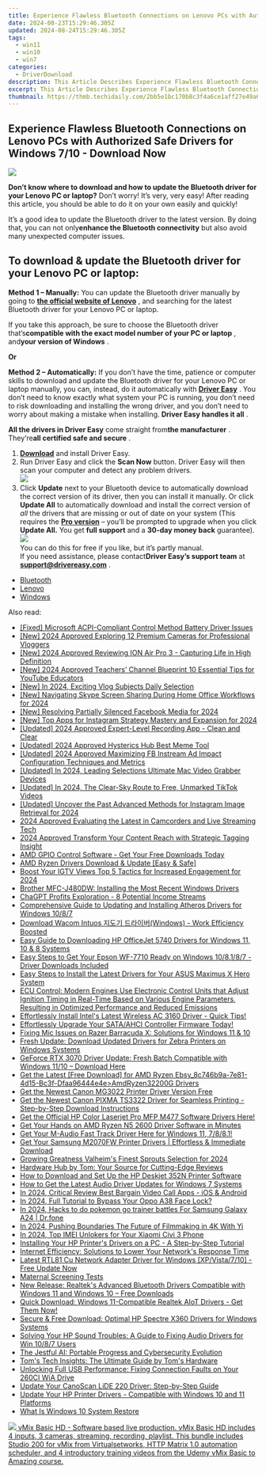 ```yaml
---
title: Experience Flawless Bluetooth Connections on Lenovo PCs with Authorized Safe Drivers for Windows 7/10 - Download Now
date: 2024-08-23T15:29:46.305Z
updated: 2024-08-24T15:29:46.305Z
tags:
  - win11
  - win10
  - win7
categories:
  - DriverDownload
description: This Article Describes Experience Flawless Bluetooth Connections on Lenovo PCs with Authorized Safe Drivers for Windows 7/10 - Download Now
excerpt: This Article Describes Experience Flawless Bluetooth Connections on Lenovo PCs with Authorized Safe Drivers for Windows 7/10 - Download Now
thumbnail: https://thmb.techidaily.com/2bb5e1bc170b8c3f4a6ce1aff27e49a67b4dbeb274ccf0d0ed18fa3d929b62b2.jpg
---
```


## Experience Flawless Bluetooth Connections on Lenovo PCs with Authorized Safe Drivers for Windows 7/10 - Download Now

![](https://images.drivereasy.com/wp-content/uploads/2018/12/bluetooth.png)

 **Don’t know where to download and how to update the Bluetooth driver for your Lenovo PC or laptop?** Don’t worry! It’s very, very easy! After reading this article, you should be able to do it on your own easily and quickly!

 It’s a good idea to update the Bluetooth driver to the latest version. By doing that, you can not only**enhance the Bluetooth connectivity** but also avoid many unexpected computer issues.

## **To download & update the Bluetooth driver for your Lenovo PC or laptop:**

**Method 1 – Manually:**  You can update the Bluetooth driver manually by going to **[the official website of Lenovo](https://shop-links.co/link/?exclusive=1&publisher_slug=itechdaily19598&url=https%3A%2F%2Fwww.lenovo.com%2Fus%2Fen%2F)**  , and searching for the latest Bluetooth driver for your Lenovo PC or laptop.

 If you take this approach, be sure to choose the Bluetooth driver that’s**compatible with the exact model number of your PC or laptop** , and**your version of Windows** .

**Or**

**Method 2 – Automatically:**   If you don’t have the time, patience or computer skills to download and update the Bluetooth driver for your Lenovo PC or laptop manually, you can, instead, do it automatically with **[Driver Easy](https://tools.techidaily.com/drivereasy/download/)**  .  You don’t need to know exactly what system your PC is running, you don’t need to risk downloading and installing the wrong driver, and you don’t need to worry about making a mistake when installing. **Driver Easy handles it all** .

**All the drivers in Driver Easy** come straight from**the manufacturer** . They‘re**all certified safe and secure** .

1. **[Download](https://tools.techidaily.com/drivereasy/download/)**  and install Driver Easy.
2. Run Driver Easy and click the **Scan Now**  button. Driver Easy will then scan your computer and detect any problem drivers.  
![](https://images.drivereasy.com/wp-content/uploads/2018/12/Snap819.png)
3. Click **Update**  next to your Bluetooth device to automatically download the correct version of its driver, then you can install it manually. Or click **Update All**  to automatically download and install the correct version of _all_  the drivers that are missing or out of date on your system (This requires the **[Pro version](https://tools.techidaily.com/drivereasy/download/)**  – you’ll be prompted to upgrade when you click **Update All.** You get **full support**  and a **30-day money back**  guarantee).  
![](https://images.drivereasy.com/wp-content/uploads/2018/12/Snap820.png)  
 You can do this for free if you like, but it’s partly manual.  
 If you need assistance, please contact**Driver Easy’s support team** at **[support@drivereasy.com](https://tools.techidaily.com/drivereasy/download/)**  .

* [Bluetooth](https://tools.techidaily.com/drivereasy/download/)
* [Lenovo](https://tools.techidaily.com/drivereasy/download/)
* [Windows](https://tools.techidaily.com/drivereasy/download/)

<ins class="adsbygoogle"
     style="display:block"
     data-ad-format="autorelaxed"
     data-ad-client="ca-pub-7571918770474297"
     data-ad-slot="1223367746"></ins>



<ins class="adsbygoogle"
     style="display:block"
     data-ad-client="ca-pub-7571918770474297"
     data-ad-slot="8358498916"
     data-ad-format="auto"
     data-full-width-responsive="true"></ins>

<span class="atpl-alsoreadstyle">Also read:</span>
<div><ul>
<li><a href="https://win-dash.techidaily.com/fixed-microsoft-acpi-compliant-control-method-battery-driver-issues/"><u>[Fixed] Microsoft ACPI-Compliant Control Method Battery Driver Issues</u></a></li>
<li><a href="https://facebook-video-footage.techidaily.com/new-2024-approved-exploring-12-premium-cameras-for-professional-vloggers/"><u>[New] 2024 Approved  Exploring 12 Premium Cameras for Professional Vloggers</u></a></li>
<li><a href="https://vp-tips.techidaily.com/new-2024-approved-reviewing-ion-air-pro-3-capturing-life-in-high-definition/"><u>[New] 2024 Approved  Reviewing ION Air Pro 3 - Capturing Life in High Definition</u></a></li>
<li><a href="https://youtube-webster.techidaily.com/024-approved-teachers-channel-blueprint-10-essential-tips-for-youtube-educators/"><u>[New] 2024 Approved  Teachers’ Channel Blueprint  10 Essential Tips for YouTube Educators</u></a></li>
<li><a href="https://facebook-video-footage.techidaily.com/new-in-2024-exciting-vlog-subjects-daily-selection/"><u>[New] In 2024, Exciting Vlog Subjects Daily Selection</u></a></li>
<li><a href="https://on-screen-recording.techidaily.com/new-navigating-skype-screen-sharing-during-home-office-workflows-for-2024/"><u>[New] Navigating Skype Screen Sharing During Home Office Workflows for 2024</u></a></li>
<li><a href="https://facebook-video-recording.techidaily.com/new-resolving-partially-silenced-facebook-media-for-2024/"><u>[New] Resolving Partially Silenced Facebook Media for 2024</u></a></li>
<li><a href="https://instagram-clips.techidaily.com/new-top-apps-for-instagram-strategy-mastery-and-expansion-for-2024/"><u>[New] Top Apps for Instagram Strategy Mastery and Expansion for 2024</u></a></li>
<li><a href="https://desktop-recording.techidaily.com/updated-2024-approved-expert-level-recording-app-clean-and-clear/"><u>[Updated] 2024 Approved  Expert-Level Recording App - Clean and Clear</u></a></li>
<li><a href="https://fox-access.techidaily.com/updated-2024-approved-hysterics-hub-best-meme-tool/"><u>[Updated] 2024 Approved  Hysterics Hub  Best Meme Tool</u></a></li>
<li><a href="https://facebook-video-files.techidaily.com/updated-2024-approved-maximizing-fb-instream-ad-impact-configuration-techniques-and-metrics/"><u>[Updated] 2024 Approved  Maximizing FB Instream Ad Impact  Configuration Techniques and Metrics</u></a></li>
<li><a href="https://visual-screen-recording.techidaily.com/updated-in-2024-leading-selections-ultimate-mac-video-grabber-devices/"><u>[Updated] In 2024, Leading Selections  Ultimate Mac Video Grabber Devices</u></a></li>
<li><a href="https://tiktok-clips.techidaily.com/updated-in-2024-the-clear-sky-route-to-free-unmarked-tiktok-videos/"><u>[Updated] In 2024, The Clear-Sky Route to Free, Unmarked TikTok Videos</u></a></li>
<li><a href="https://instagram-videos.techidaily.com/updated-uncover-the-past-advanced-methods-for-instagram-image-retrieval-for-2024/"><u>[Updated] Uncover the Past  Advanced Methods for Instagram Image Retrieval for 2024</u></a></li>
<li><a href="https://video-screen-grab.techidaily.com/2024-approved-evaluating-the-latest-in-camcorders-and-live-streaming-tech/"><u>2024 Approved  Evaluating the Latest in Camcorders and Live Streaming Tech</u></a></li>
<li><a href="https://youtube-help.techidaily.com/2024-approved-transform-your-content-reach-with-strategic-tagging-insight/"><u>2024 Approved  Transform Your Content Reach with Strategic Tagging Insight</u></a></li>
<li><a href="https://win-dash.techidaily.com/1722965293419-amd-gpio-control-software-get-your-free-downloads-today/"><u>AMD GPIO Control Software - Get Your Free Downloads Today</u></a></li>
<li><a href="https://win-dash.techidaily.com/amd-ryzen-drivers-download-and-update-easy-and-safe/"><u>AMD Ryzen Drivers Download & Update [Easy & Safe]</u></a></li>
<li><a href="https://instagram-video-recordings.techidaily.com/boost-your-igtv-views-top-5-tactics-for-increased-engagement-for-2024/"><u>Boost Your IGTV Views  Top 5 Tactics for Increased Engagement for 2024</u></a></li>
<li><a href="https://win-dash.techidaily.com/brother-mfc-j480dw-installing-the-most-recent-windows-drivers/"><u>Brother MFC-J480DW: Installing the Most Recent Windows Drivers</u></a></li>
<li><a href="https://tech-haven.techidaily.com/chagpt-profits-exploration-8-potential-income-streams/"><u>ChaGPT Profits Exploration - 8 Potential Income Streams</u></a></li>
<li><a href="https://win-dash.techidaily.com/comprehensive-guide-to-updating-and-installing-atheros-drivers-for-windows-1087/"><u>Comprehensive Guide to Updating and Installing Atheros Drivers for Windows 10/8/7</u></a></li>
<li><a href="https://win-dash.techidaily.com/download-wacom-intuos-windows-work-efficiency-boosted/"><u>Download Wacom Intuos 지도기 드라이버(Windows) - Work Efficiency Boosted</u></a></li>
<li><a href="https://win-dash.techidaily.com/easy-guide-to-downloading-hp-officejet-5740-drivers-for-windows-11-10-and-8-systems/"><u>Easy Guide to Downloading HP OfficeJet 5740 Drivers for Windows 11, 10 & 8 Systems</u></a></li>
<li><a href="https://win-dash.techidaily.com/1722959555076-easy-steps-to-get-your-epson-wf-7710-ready-on-windows-108187-driver-downloads-included/"><u>Easy Steps to Get Your Epson WF-7710 Ready on Windows 10/8.1/8/7 - Driver Downloads Included</u></a></li>
<li><a href="https://win-dash.techidaily.com/easy-steps-to-install-the-latest-drivers-for-your-asus-maximus-x-hero-system/"><u>Easy Steps to Install the Latest Drivers for Your ASUS Maximus X Hero System</u></a></li>
<li><a href="https://win-dash.techidaily.com/ecu-control-modern-engines-use-electronic-control-units-that-adjust-ignition-timing-in-real-time-based-on-various-engine-parameters-resulting-in-optimized-p39/"><u>ECU Control: Modern Engines Use Electronic Control Units that Adjust Ignition Timing in Real-Time Based on Various Engine Parameters, Resulting in Optimized Performance and Reduced Emissions</u></a></li>
<li><a href="https://win-dash.techidaily.com/1722965469194-effortlessly-install-intels-latest-wireless-ac-3160-driver-quick-tips/"><u>Effortlessly Install Intel's Latest Wireless AC 3160 Driver - Quick Tips!</u></a></li>
<li><a href="https://win-dash.techidaily.com/effortlessly-upgrade-your-sataahci-controller-firmware-today/"><u>Effortlessly Upgrade Your SATA/AHCI Controller Firmware Today!</u></a></li>
<li><a href="https://sound-issues.techidaily.com/fixing-mic-issues-on-razer-barracuda-x-solutions-for-windows-11-and-10/"><u>Fixing Mic Issues on Razer Barracuda X: Solutions for Windows 11 & 10</u></a></li>
<li><a href="https://win-dash.techidaily.com/fresh-update-download-updated-drivers-for-zebra-printers-on-windows-systems/"><u>Fresh Update: Download Updated Drivers for Zebra Printers on Windows Systems</u></a></li>
<li><a href="https://win-dash.techidaily.com/geforce-rtx-3070-driver-update-fresh-batch-compatible-with-windows-1110-download-here/"><u>GeForce RTX 3070 Driver Update: Fresh Batch Compatible with Windows 11/10 – Download Here</u></a></li>
<li><a href="https://win-dash.techidaily.com/get-the-latest-free-download-for-amd-ryzen-ebsy8c746b9a-7e81-4d15-bc3f-dfaa96444e4e)amdryzen32200g-drivers/"><u>Get the Latest [Free Download] for AMD Ryzen Ebsy_8c746b9a-7e81-4d15-Bc3f-Dfaa96444e4e>AmdRyzen32200G Drivers</u></a></li>
<li><a href="https://win-dash.techidaily.com/get-the-newest-canon-mg3022-printer-driver-version-free/"><u>Get the Newest Canon MG3022 Printer Driver Version Free</u></a></li>
<li><a href="https://win-dash.techidaily.com/get-the-newest-canon-pixma-ts3322-driver-for-seamless-printing-step-by-step-download-instructions/"><u>Get the Newest Canon PIXMA TS3322 Driver for Seamless Printing - Step-by-Step Download Instructions</u></a></li>
<li><a href="https://win-dash.techidaily.com/get-the-official-hp-color-laserjet-pro-mfp-m477-software-drivers-here/"><u>Get the Official HP Color Laserjet Pro MFP M477 Software Drivers Here!</u></a></li>
<li><a href="https://win-dash.techidaily.com/1722977679102-get-your-hands-on-amd-ryzen-n5-2600-driver-software-in-minutes/"><u>Get Your Hands on AMD Ryzen N5 2600 Driver Software in Minutes</u></a></li>
<li><a href="https://win-dash.techidaily.com/get-your-m-audio-fast-track-driver-here-for-windows-11-7881/"><u>Get Your M-Audio Fast Track Driver Here for Windows 11, 7/8/8.1!</u></a></li>
<li><a href="https://win-dash.techidaily.com/get-your-samsung-m2070fw-printer-drivers-effortless-and-immediate-download/"><u>Get Your Samsung M2070FW Printer Drivers | Effortless & Immediate Download</u></a></li>
<li><a href="https://on-screen-recording.techidaily.com/growing-greatness-valheims-finest-sprouts-selection-for-2024/"><u>Growing Greatness  Valheim's Finest Sprouts Selection for 2024</u></a></li>
<li><a href="https://hardware-help.techidaily.com/hardware-hub-by-tom-your-source-for-cutting-edge-reviews/"><u>Hardware Hub by Tom: Your Source for Cutting-Edge Reviews</u></a></li>
<li><a href="https://win-dash.techidaily.com/how-to-download-and-set-up-the-hp-deskjet-352n-printer-software/"><u>How to Download and Set Up the HP Deskjet 352N Printer Software</u></a></li>
<li><a href="https://win-dash.techidaily.com/how-to-get-the-latest-audio-driver-updates-for-windows-7-systems/"><u>How to Get the Latest Audio Driver Updates for Windows 7 Systems</u></a></li>
<li><a href="https://digital-screen-recording.techidaily.com/in-2024-critical-review-best-bargain-video-call-apps-ios-and-android/"><u>In 2024, Critical Review  Best Bargain Video Call Apps - iOS & Android</u></a></li>
<li><a href="https://android-unlock.techidaily.com/in-2024-full-tutorial-to-bypass-your-oppo-a38-face-lock-by-drfone-android/"><u>In 2024, Full Tutorial to Bypass Your Oppo A38 Face Lock?</u></a></li>
<li><a href="https://change-location.techidaily.com/in-2024-hacks-to-do-pokemon-go-trainer-battles-for-samsung-galaxy-a24-drfone-by-drfone-virtual-android/"><u>In 2024, Hacks to do pokemon go trainer battles For Samsung Galaxy A24 | Dr.fone</u></a></li>
<li><a href="https://fox-links.techidaily.com/in-2024-pushing-boundaries-the-future-of-filmmaking-in-4k-with-yi/"><u>In 2024, Pushing Boundaries  The Future of Filmmaking in 4K With Yi</u></a></li>
<li><a href="https://sim-unlock.techidaily.com/in-2024-top-imei-unlokers-for-your-xiaomi-civi-3-phone-by-drfone-android/"><u>In 2024, Top IMEI Unlokers for Your Xiaomi Civi 3 Phone</u></a></li>
<li><a href="https://win-dash.techidaily.com/installing-your-hp-printers-drivers-on-a-pc-a-step-by-step-tutorial/"><u>Installing Your HP Printer's Drivers on a PC - A Step-by-Step Tutorial</u></a></li>
<li><a href="https://games-able.techidaily.com/internet-efficiency-solutions-to-lower-your-networks-response-time/"><u>Internet Efficiency: Solutions to Lower Your Network's Response Time</u></a></li>
<li><a href="https://win-dash.techidaily.com/1722976832085-latest-rtl81-cu-network-adapter-driver-for-windows-xpvista710-free-update-now/"><u>Latest RTL81 Cu Network Adapter Driver for Windows [XP/Vista/7/10] - Free Update Now</u></a></li>
<li><a href="https://win-dash.techidaily.com/maternal-screening-tests/"><u>Maternal Screening Tests</u></a></li>
<li><a href="https://win-dash.techidaily.com/new-release-realteks-advanced-bluetooth-drivers-compatible-with-windows-11-and-windows-10-free-downloads/"><u>New Release: Realtek's Advanced Bluetooth Drivers Compatible with Windows 11 and Windows 10 – Free Downloads</u></a></li>
<li><a href="https://win-dash.techidaily.com/quick-download-windows-11-compatible-realtek-aiot-drivers-get-them-now/"><u>Quick Download: Windows 11-Compatible Realtek AIoT Drivers - Get Them Now!</u></a></li>
<li><a href="https://win-dash.techidaily.com/secure-and-free-download-optimal-hp-spectre-x360-drivers-for-windows-systems/"><u>Secure & Free Download: Optimal HP Spectre X360 Drivers for Windows Systems</u></a></li>
<li><a href="https://win-dash.techidaily.com/solving-your-hp-sound-troubles-a-guide-to-fixing-audio-drivers-for-win-1087-users/"><u>Solving Your HP Sound Troubles: A Guide to Fixing Audio Drivers for Win 10/8/7 Users</u></a></li>
<li><a href="https://tech-haven.techidaily.com/the-jestful-ai-portable-progress-and-cybersecurity-evolution/"><u>The Jestful AI: Portable Progress and Cybersecurity Evolution</u></a></li>
<li><a href="https://hardware-updates.techidaily.com/toms-tech-insights-the-ultimate-guide-by-toms-hardware/"><u>Tom's Tech Insights: The Ultimate Guide by Tom's Hardware</u></a></li>
<li><a href="https://win-dash.techidaily.com/unlocking-full-usb-performance-fixing-connection-faults-on-your-260ci-wia-drive/"><u>Unlocking Full USB Performance: Fixing Connection Faults on Your 260CI WiA Drive</u></a></li>
<li><a href="https://win-dash.techidaily.com/update-your-canoscan-lide-220-driver-step-by-step-guide/"><u>Update Your CanoScan LiDE 220 Driver: Step-by-Step Guide</u></a></li>
<li><a href="https://win-dash.techidaily.com/update-your-hp-printer-drivers-compatible-with-windows-10-and-11-platforms/"><u>Update Your HP Printer Drivers - Compatible with Windows 10 and 11 Platforms</u></a></li>
<li><a href="https://win-forum.techidaily.com/what-is-windows-10-system-restore/"><u>What Is Windows 10 System Restore</u></a></li>
</ul></div>

<!-- affiliate ads begin -->
<a href="https://secure.2checkout.com/order/checkout.php?PRODS=4718728&QTY=1&AFFILIATE=108875&CART=1"> <img src="https://secure.avangate.com/images/merchant/ce9a6fb2becc2d235e62b125e9260102/products/vMixCallScreenshot1-large.jpg" border="0"> vMix Basic HD - Software based live production. vMix Basic HD includes 4 inputs, 3 cameras, streaming, recording, playlist. 
This bundle includes Studio 200 for vMix from Virtualsetworks, HTTP Matrix 1.0 automation scheduler, and 4 introductory training videos from the Udemy vMix Basic to Amazing course. </a>
<!-- affiliate ads end -->